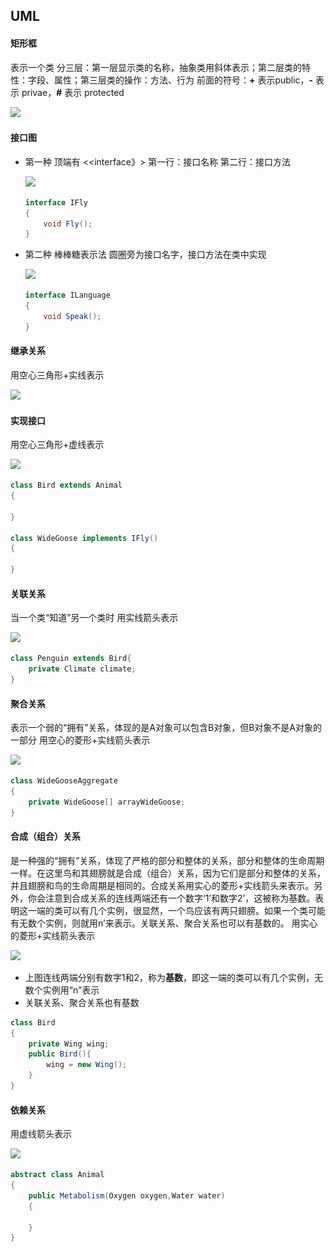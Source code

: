 ## UML

#### 矩形框

表示一个类
分三层：第一层显示类的名称，抽象类用斜体表示；第二层类的特性：字段、属性；第三层类的操作：方法、行为
前面的符号：**+** 表示public，**-** 表示 privae，**#** 表示 protected

![](..\..\amWiki\images\设计模式\框型图.png)

#### 接口图

+ 第一种
  顶端有 <<interface》>
  第一行：接口名称
  第二行：接口方法

  ![](..\..\amWiki\images\设计模式\接口图1.png)

  ```java
  interface IFly
  {
      void Fly();
  }
  ```
  
  
  
+ 第二种
  棒棒糖表示法
  圆圈旁为接口名字，接口方法在类中实现

  ![](..\..\amWiki\images\设计模式\接口图2.png)
  
  ```java
  interface ILanguage
  {
      void Speak();
  }
  ```
  
  

#### 继承关系

用空心三角形+实线表示

![](..\..\amWiki\images\设计模式\继承关系.png)

#### 实现接口

用空心三角形+虚线表示

![](..\..\amWiki\images\设计模式\实现接口.png)

```java
class Bird extends Animal
{
    
}

class WideGoose implements IFly()
{
    
}
```



#### 关联关系

当一个类“知道”另一个类时
用实线箭头表示

![](..\..\amWiki\images\设计模式\关联关系.png)

```java
class Penguin extends Bird{
    private Climate climate;
}
```



#### 聚合关系

表示一个弱的“拥有”关系，体现的是A对象可以包含B对象，但B对象不是A对象的一部分
用空心的菱形+实线箭头表示

![](..\..\amWiki\images\设计模式\聚合关系.png)

```java
class WideGooseAggregate
{
    private WideGoose[] arrayWideGoose;
}
```



#### 合成（组合）关系

是一种强的“拥有”关系，体现了严格的部分和整体的关系，部分和整体的生命周期一样。在这里鸟和其翅膀就是合成（组合）关系，因为它们是部分和整体的关系，并且翅膀和鸟的生命周期是相同的。合成关系用实心的菱形+实线箭头来表示。另外，你会注意到合成关系的连线两端还有一个数字‘1’和数字2’，这被称为基数。表明这一端的类可以有几个实例，很显然，一个鸟应该有两只翅膀。如果一个类可能有无数个实例，则就用n’来表示。关联关系、聚合关系也可以有基数的。
用实心的菱形+实线箭头表示

![](..\..\amWiki\images\设计模式\合成（组合）关系.png)

-  上图连线两端分别有数字1和2，称为**基数**，即这一端的类可以有几个实例，无数个实例用“n”表示
-  关联关系、聚合关系也有基数

```java
class Bird
{
    private Wing wing;
    public Bird(){
        wing = new Wing();
    }
}
```



#### 依赖关系

用虚线箭头表示

![](..\..\amWiki\images\设计模式\依赖关系.png)

```java
abstract class Animal
{
    public Metabolism(Oxygen oxygen,Water water)
    {
        
    }
}
```

